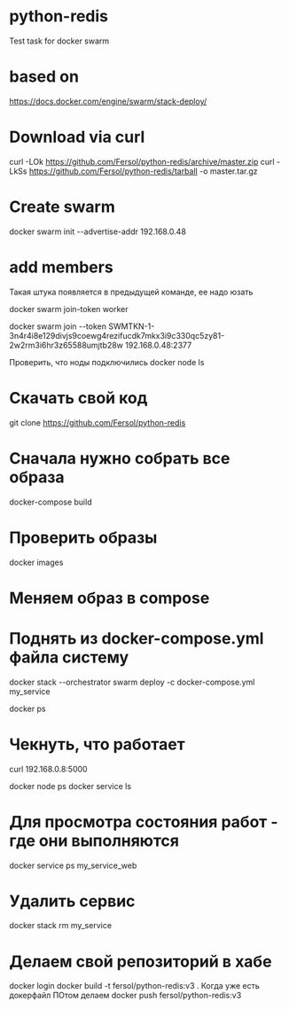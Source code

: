 # python-redis
Test task for docker swarm

# based on
https://docs.docker.com/engine/swarm/stack-deploy/

# Download via curl
curl -LOk https://github.com/Fersol/python-redis/archive/master.zip
curl -LkSs https://github.com/Fersol/python-redis/tarball -o master.tar.gz

# Create swarm
docker swarm init  --advertise-addr 192.168.0.48

# add members
Такая штука появляется в предыдущей команде, ее надо юзать

docker swarm join-token worker

docker swarm join --token SWMTKN-1-3n4r4i8e129divjs9coewg4rezifucdk7mkx3i9c330qc5zy81-2w2rm3i6hr3z65588umjtb28w 192.168.0.48:2377

Проверить, что ноды подключились
docker node ls

# Скачать свой код
git clone https://github.com/Fersol/python-redis

# Сначала нужно собрать все образа
docker-compose build

# Проверить образы
docker images

# Меняем образ в compose

# Поднять из docker-compose.yml файла систему
docker stack --orchestrator swarm deploy -c docker-compose.yml my_service

docker ps
# Чекнуть, что работает
curl 192.168.0.8:5000

docker node ps
docker service ls

# Для просмотра состояния работ - где они выполняются
docker service ps my_service_web


# Удалить сервис 
docker stack rm my_service




# Делаем свой репозиторий в хабе
docker login
docker build -t fersol/python-redis:v3 .
Когда уже есть докерфайл
ПОтом делаем
docker push fersol/python-redis:v3